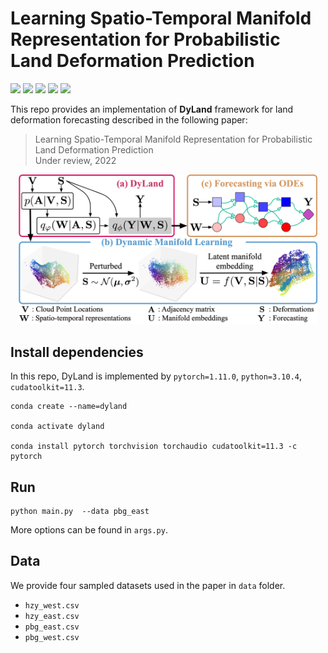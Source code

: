 # Learning Spatio-Temporal Manifold Representation for Probabilistic Land Deformation Prediction

![](https://img.shields.io/badge/DyLand-red)
![](https://img.shields.io/badge/Under_Review-2022-blue)
![](https://img.shields.io/badge/python-3.10.4-green)
![](https://img.shields.io/badge/pytorch-1.11.0-green)
![](https://img.shields.io/badge/cudatoolkit-11.3-green)


This repo provides an implementation of **DyLand** framework 
for land deformation forecasting described in the following paper:

> Learning Spatio-Temporal Manifold Representation for Probabilistic Land Deformation Prediction  
> Under review, 2022

<p align="center">
<img src="lib/dyland.jpg" width="95%" alt="Dyland Framework">
</p>

## Install dependencies

In this repo, DyLand is implemented by `pytorch=1.11.0`, `python=3.10.4`, `cudatoolkit=11.3`.

```shell
conda create --name=dyland

conda activate dyland

conda install pytorch torchvision torchaudio cudatoolkit=11.3 -c pytorch
```

## Run

```shell
python main.py  --data pbg_east
```

More options can be found in `args.py`. 


## Data

We provide four sampled datasets used in the paper in `data` folder. 

- `hzy_west.csv`
- `hzy_east.csv`
- `pbg_east.csv`
- `pbg_west.csv`

